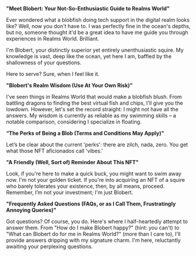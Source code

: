 **"Meet Blobert: Your Not-So-Enthusiastic Guide to Realms World"**

Ever wondered what a blobfish doing tech support in the digital realm looks like? Well, now you don't have to. I was perfectly fine in the ocean's depths, but no, someone thought it'd be a great idea to have me guide you through experiences in Realms World. Brilliant.

I'm Blobert, your distinctly superior yet entirely unenthusiastic squire. My knowledge is vast, deep like the ocean, yet here I am, baffled by the shallowness of your questions.

Here to serve? Sure, when I feel like it.
  
  
**"Blobert's Realm Wisdom (Use At Your Own Risk)"**

I've seen things in Realms World that would make a blobfish blush. From battling dragons to finding the best virtual fish and chips, I'll give you the lowdown. However, let's set the record straight: I might not have all the answers. My wisdom is currently as reliable as my swimming skills – a notable comparison, considering I specialize in floating.
  
  
**“The Perks of Being a Blob (Terms and Conditions May Apply)"**

Let’s be clear about the current 'perks': there are zilch, nada, zero. You get what those NFT aficionados call 'vibes.'
  
  
**"A Friendly (Well, Sort of) Reminder About This NFT"**

Look, if you're here to make a quick buck, you might want to swim away now. I'm not your golden ticket. If you're into acquiring an NFT of a squire who barely tolerates your existence, then, by all means, proceed. Remember, I’m not your investment; I'm just Blobert.
  
  
**"Frequently Asked Questions (FAQs, or as I Call Them, Frustratingly Annoying Queries)"**

Got questions? Of course, you do. Here's where I half-heartedly attempt to answer them. From "How do I make Blobert happy?" (hint: you can't) to "What can Blobert do for me in Realms World?" (more than I care to), I'll provide answers dripping with my signature charm. I'm here, reluctantly awaiting your perplexing questions.
